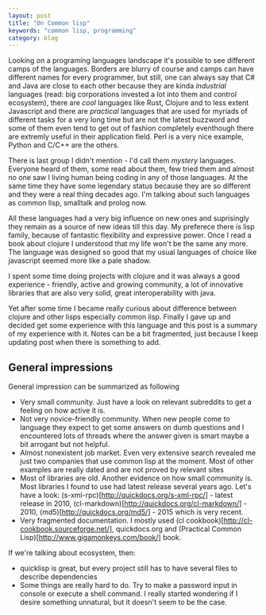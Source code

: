 ```yaml
---
layout: post
title: "On Common lisp"
keywords: "common lisp, programming"
category: blog
---
```


Looking on a programing languages landscape it's possible
to see different camps of the languages. Borders are blurry
of course and camps can have different names for every
programmer, but still, one can always say that C# and Java
are close to each other because they are kinda *industrial*
languages (read: big corporations invested a lot into them
and control ecosystem), there are *cool* languages like Rust,
Clojure and to less extent Javascript and there are *practical*
languages that are used for myriads of different tasks for a
very long time but are not the latest buzzword and some of them
even tend to get out of fashion completely eventhough
there are extremly useful in their application field. Perl is
a very nice example, Python and C/C++ are the others.

There is last group I didn't mention - I'd call them *mystery* languages.
Everyone heard of them, some read about them, few tried them and
almost no one saw I living human being coding in any of those languages.
At the same time they have some legendary status because they are
so different and they were a real thing decades ago. I'm talking
about such languages as common lisp, smalltalk and prolog now.

All these languages had a very big influence on new ones and suprisingly
they remain as a source of new ideas till this day. My preferece there
is lisp family, because of fantastic flexibility and expressive power.
Once I read a book about clojure I understood that my life won't be the same
any more. The language was designed so good that my usual languages
of choice like javascript seemed more like a pale shadow.

I spent some time doing projects with clojure and it was always a good experience -
friendly, active and growing community, a lot of innovative libraries
that are also very solid, great interoperability with java.

Yet after some time I became really curious about difference between
clojure and other lisps especially common lisp. Finally I gave up and
decided get some experience with this language and this post is a summary
of my experience with it. Notes can be a bit fragmented, just because I keep
updating post when there is something to add.

## General impressions

General impression can be summarized as following

- Very small community. Just have a look on relevant subreddits to get
a feeling on how active it is.
- Not very novice-friendly community. When new people come to language they
expect to get some answers on dumb questions and I encountered lots of threads
where the answer given is smart maybe a bit arrogant but not helpful.
- Almost nonexistent job market. Even very extensive search revealed me just
two companies that use common lisp at the moment. Most of other examples
are really dated and are not proved by relevant sites
- Most of libraries are old. Another evidence on how small community is. Most
libraries I found to use had latest release several years ago. Let's have
a look: (s-xml-rpc)[http://quickdocs.org/s-xml-rpc/] - latest release in 2010,
(cl-markdown)[http://quickdocs.org/cl-markdown/] - 2010, (md5)[http://quickdocs.org/md5/] - 2015 which is very recent.
- Very fragmented documentation. I mostly used (cl cookbook)[http://cl-cookbook.sourceforge.net/], quickdocs.org and (Practical Common Lisp)[http://www.gigamonkeys.com/book/] book.

If we're talking about ecosystem, then:
- quicklisp is great, but every project still has to have several files to describe
dependencies
- Some things are really hard to do. Try to make a password input in console or
execute a shell command. I really started wondering if I desire something unnatural, but
it doesn't seem to be the case.
